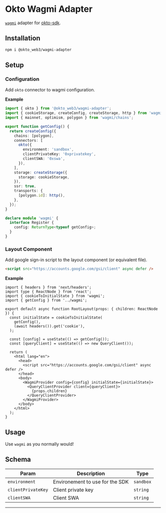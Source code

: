 # Okto Wagmi Adapter

[`wagmi`](https://wagmi.sh/) adapter for [okto-sdk](https://docsv2.okto.tech/docs).

## Installation

```bash
npm i @okto_web3/wagmi-adapter
```

## Setup

### Configuration

Add `okto` connector to wagmi configuration.

**Example**

```typescript
import { okto } from '@okto_web3/wagmi-adapter';
import { cookieStorage, createConfig, createStorage, http } from 'wagmi';
import { mainnet, optimism, polygon } from 'wagmi/chains';

export function getConfig() {
  return createConfig({
    chains: [polygon],
    connectors: [
      okto({
        environment: 'sandbox',
        clientPrivateKey: '0xprivatekey',
        clientSWA: '0xswa',
      }),
    ],
    storage: createStorage({
      storage: cookieStorage,
    }),
    ssr: true,
    transports: {
      [polygon.id]: http(),
    },
  });
}

declare module 'wagmi' {
  interface Register {
    config: ReturnType<typeof getConfig>;
  }
}
```

### Layout Component

Add google sign-in script to the layout component (or equivalent file).

```html
<script src="https://accounts.google.com/gsi/client" async defer />
```

**Example**

```tsx
import { headers } from 'next/headers';
import type { ReactNode } from 'react';
import { cookieToInitialState } from 'wagmi';
import { getConfig } from '../wagmi';

export default async function RootLayout(props: { children: ReactNode }) {
  const initialState = cookieToInitialState(
    getConfig(),
    (await headers()).get('cookie'),
  );

  const [config] = useState(() => getConfig());
  const [queryClient] = useState(() => new QueryClient());

  return (
    <html lang="en">
      <head>
        <script src="https://accounts.google.com/gsi/client" async defer />
      </head>
      <body>
        <WagmiProvider config={config} initialState={initialState}>
          <QueryClientProvider client={queryClient}>
            {props.children}
          </QueryClientProvider>
        </WagmiProvider>
      </body>
    </html>
  );
}
```

## Usage

Use `wagmi` as you normally would!

## Schema

| Param              | Description                     | Type      |
| ------------------ | ------------------------------- | --------- |
| `environment`      | Environement to use for the SDK | `sandbox` |
| `clientPrivateKey` | Client private key              | `string`  |
| `clientSWA`        | Client SWA                      | `string`  |

---
